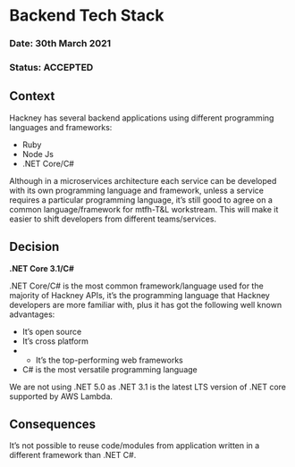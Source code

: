#  Backend Tech Stack

### **Date:** 30th March 2021

### **Status:** ACCEPTED

## **Context**

Hackney has several backend applications using different programming languages and frameworks:

- Ruby 
- Node Js
- .NET Core/C#

Although in a microservices architecture each service can be developed with its own programming language and framework, unless a service requires a particular programming language, it’s still good to agree on a common language/framework for mtfh-T&L workstream. This will make it easier to shift developers from different teams/services. 

## **Decision**

**.NET Core 3.1/C#**

.NET Core/C# is the most common framework/language used for the majority of Hackney APIs, it’s the programming language that Hackney developers are more familiar with, plus it has got the following well known advantages:

- It’s open source
- It’s cross platform
- - It’s the top-performing web frameworks
- C# is the most versatile programming language

We are not using .NET 5.0 as .NET 3.1 is the latest LTS version of .NET core supported by AWS Lambda. 

## **Consequences**

It’s not possible to reuse code/modules from application written in a different framework than .NET C#.
